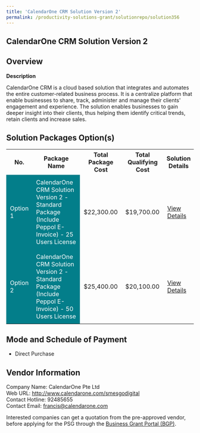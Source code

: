 ```yaml
---
title: 'CalendarOne CRM Solution Version 2'
permalink: /productivity-solutions-grant/solutionrepo/solution356
---
```


## CalendarOne CRM Solution Version 2

## Overview

**Description**

CalendarOne CRM is a cloud based solution that integrates and automates the entire customer-related business process. It is a centralize platform that enable businesses to share, track, administer and manage their clients' engagement and experience. The solution enables businesses to gain deeper insight into their clients, thus helping them identify critical trends, retain clients and increase sales.

## Solution Packages Option(s)

<table>
<tr>
<th><b>No.</b></th>
<th><b>Package Name</b></th>
<th><b>Total Package Cost</b></th>
<th><b>Total Qualifying Cost</b></th>
<th><b>Solution Details</b></th>
</tr>
<tr>
<td style='padding: 10px; background-color: #037E8A; color: #FFFFFF;'>Option 1</td>
<td style='padding: 10px; background-color: #037E8A; color: #FFFFFF;'>CalendarOne CRM Solution Version 2 - Standard Package (Include Peppol E- Invoice) - 25 Users License</td>
<td style='padding: 10px;'>$22,300.00</td>
<td style='padding: 10px;'>$19,700.00</td>
<td style='padding: 10px;'><a href='/images/psg/Calendarone_Desensitised_Annex_3_040822_Part_1.pdf' target='_blank'>View Details</a></td>
</tr>
<tr>
<td style='padding: 10px; background-color: #037E8A; color: #FFFFFF;'>Option 2</td>
<td style='padding: 10px; background-color: #037E8A; color: #FFFFFF;'>CalendarOne CRM Solution Version 2 - Standard Package (Include Peppol E- Invoice) - 50 Users License</td>
<td style='padding: 10px;'>$25,400.00</td>
<td style='padding: 10px;'>$20,100.00</td>
<td style='padding: 10px;'><a href='/images/psg/Calendarone_Desensitised_Annex_3_040822_Part_2.pdf' target='_blank'>View Details</a></td>
</tr>
</table>

## Mode and Schedule of Payment

 - Direct Purchase

## Vendor Information

 Company Name: CalendarOne Pte Ltd<br>Web URL: http://www.calendarone.com/smesgodigital <br>Contact Hotline: 92485655 <br>Contact Email: francis@calendarone.com <br>

Interested companies can get a quotation from the pre-approved vendor, before applying for the PSG through the <a href='https://www.businessgrants.gov.sg/' target='_blank' rel='noopener'>Business Grant Portal (BGP)</a>.

<script src="/jquery/resize-tables.js"></script>

